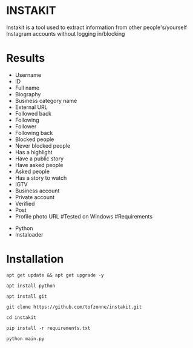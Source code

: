 # INSTAKIT
Instakit is a tool used to extract information from other people's/yourself Instagram accounts without logging in/blocking

# Results
* Username
* ID
* Full name
* Biography
* Business category name
* External URL
* Followed back
* Following
* Follower
* Following back
* Blocked people
* Never blocked people
* Has a highlight
* Have a public story
* Have asked people
* Asked people
* Has a story to watch
* IGTV
* Business account
* Private account
* Verified
* Post
* Profile photo URL
#Tested on
Windows
#Requirements
- Python
- Instaloader
# Installation
```
apt get update && apt get upgrade -y
```
```
apt install python
```
```
apt install git
```

```
git clone https://github.com/tofzonne/instakit.git
```

```
cd instakit
```
```
pip install -r requirements.txt
```

```
python main.py
```